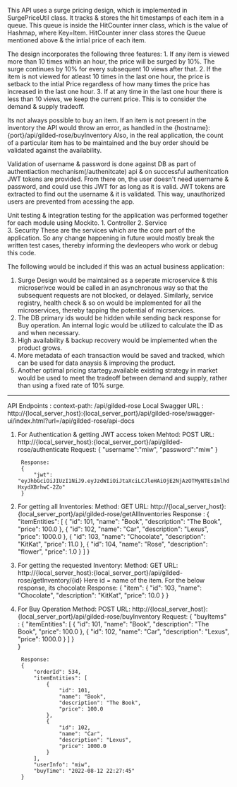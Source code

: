 This API uses a surge pricing design, which is implemented in SurgePriceUtil class. It tracks & stores the hit timestamps of each item in a queue. 
This queue is inside the HitCounter inner class, which is the value of Hashmap, where Key=Item. 
HitCounter inner class stores the Queue mentioned above & the intial price of each item.

The design incorporates the following three features:
	1. If any item is viewed more than 10 times within an hour, the price will be surged by 10%. The surge continues by 10% for every subsequent 10 views after that.
	2. If the item is not viewed for atleast 10 times in the last one hour, the price is setback to the intial Price regardless of how many times the price has increased in the last one hour.
	3. If at any time in the last one hour there is less than 10 views, we keep the current price.
This is to consider the demand & supply tradeoff.
	
Its not always possible to buy an item. If an item is not present in the inventory the API would throw an error, as handled in the {hostname}: {port}/api/gilded-rose/buyInventory
Also, in the real application, the count of a particular item has to be maintained and the buy order should be validated against the availability.

Validation of username & password is done against DB as part of authentiaction mechanism(/authenitcate) api & on successful authenitcation JWT tokens are provided.
From there on, the user doesn't need username & password, and could use this JWT for as long as it is valid. 
JWT tokens are extracted to find out the username & it is validated. This way, unauthorized users are prevented from acessing the app.

Unit testing & integration testing for the application was performed together for each module using Mockito.
	1. Controller
	2. Service	
	3. Security 
These are the services which are the core part of the application. So any change happening in future would mostly break the written test cases, thereby 
informing the devleopers who work or debug this code.

The following would be included if this was an actual business application:
1. Surge Design would be maintained as a seperate microservice & this microserivce would be called in an asynchronous way so that the subsequent requests are not blocked, or delayed. 
Similarly, service registry,  health check & so on would be implemented for all the microservices, thereby tapping the potential of micrservices.	
2. The DB primary ids would be hidden while sending back response for Buy operation. An internal logic would be utilized to calculate the ID as and when necessary. 
3. High availability & backup recovery would be implemented when the product grows.
4. More metadata of each transaction would be saved and tracked, which can be used for data anaysis & improving the product.
5. Another optimal pricing startegy.available existing strategy in market would be used to meet the tradeoff between demand and supply, rather than using a fixed rate of 10% surge. 
--------------------------------------------------------------------------------------------------------------------------



API Endpoints : 
context-path: /api/gilded-rose
Local Swagger URL : http://{local_server_host}:{local_server_port}/api/gilded-rose/swagger-ui/index.html?url=/api/gilded-rose/api-docs


1. For Authentication & getting JWT access token
Mehtod: POST
URL: http://{local_server_host}:{local_server_port}/api/gilded-rose/authenticate
		Request:
		{
		    "username":"miw",
		    "password":"miw"
		}
		
		Response:
		{
		    "jwt": "eyJhbGciOiJIUzI1NiJ9.eyJzdWIiOiJtaXciLCJleHAiOjE2NjAzOTMyNTEsImlhdCI6MTY2MDM1NzI1MX0._8FzuGQNlO20gvRwqEUpv7be3VD1-HxydXBrhwC-2Zo"
		}

2. For getting all Inventories: 
Method: GET
URL: http://{local_server_host}:{local_server_port}/api/gilded-rose/getAllInventories
Response :
{
    "itemEntities": [
        {
            "id": 101,
            "name": "Book",
            "description": "The Book",
            "price": 100.0
        },
        {
            "id": 102,
            "name": "Car",
            "description": "Lexus",
            "price": 1000.0
        },
        {
            "id": 103,
            "name": "Chocolate",
            "description": "KitKat",
            "price": 11.0
        },
        {
            "id": 104,
            "name": "Rose",
            "description": "flower",
            "price": 1.0
        }
    ]
}

3. For getting the requested Inventory: 
Method: GET
URL: http://{local_server_host}:{local_server_port}/api/gilded-rose/getInventory/{id}
Here id = name of the item. For the below response, its chocolate
	Response:
	{
	    "item": {
	        "id": 103,
	        "name": "Chocolate",
	        "description": "KitKat",
	        "price": 10.0
	    }
	}

4. For Buy Operation
Method: POST
URL: http://{local_server_host}:{local_server_port}/api/gilded-rose/buyInventory
		Request:
		{
			"buyItems" : {
		    "itemEntities": [
		         {
		            "id": 101,
		            "name": "Book",
		            "description": "The Book",
		            "price": 100.0
		        },
		        {
		            "id": 102,
		            "name": "Car",
		            "description": "Lexus",
		            "price": 1000.0
		        }
				]
			}	
		}
		
		Response: 
		{
		    "orderId": 534,
		    "itemEntities": [
		        {
		            "id": 101,
		            "name": "Book",
		            "description": "The Book",
		            "price": 100.0
		        },
		        {
		            "id": 102,
		            "name": "Car",
		            "description": "Lexus",
		            "price": 1000.0
		        }
		    ],
		    "userInfo": "miw",
		    "buyTime": "2022-08-12 22:27:45"
		}

 
